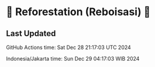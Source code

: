 
# 🌳 Reforestation (Reboisasi) 🌲

## Last Updated

GitHub Actions time: Sat Dec 28 21:17:03 UTC 2024

Indonesia/Jakarta time: Sun Dec 29 04:17:03 WIB 2024
